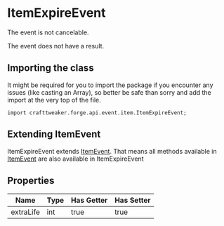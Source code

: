 # ItemExpireEvent

The event is not cancelable.

The event does not have a result.

## Importing the class

It might be required for you to import the package if you encounter any issues (like casting an Array), so better be safe than sorry and add the import at the very top of the file.
```zenscript
import crafttweaker.forge.api.event.item.ItemExpireEvent;
```


## Extending ItemEvent

ItemExpireEvent extends [ItemEvent](/forge/api/event/item/ItemEvent). That means all methods available in [ItemEvent](/forge/api/event/item/ItemEvent) are also available in ItemExpireEvent

## Properties

|   Name    | Type | Has Getter | Has Setter |
|-----------|------|------------|------------|
| extraLife | int  | true       | true       |


